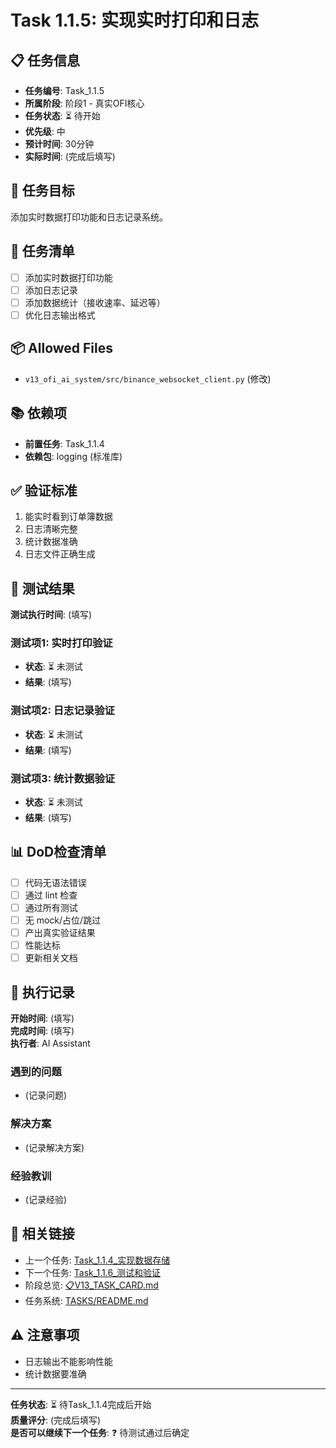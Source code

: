 # Task 1.1.5: 实现实时打印和日志

## 📋 任务信息
- **任务编号**: Task_1.1.5
- **所属阶段**: 阶段1 - 真实OFI核心  
- **任务状态**: ⏳ 待开始
- **优先级**: 中
- **预计时间**: 30分钟
- **实际时间**: (完成后填写)

## 🎯 任务目标
添加实时数据打印功能和日志记录系统。

## 📝 任务清单
- [ ] 添加实时数据打印功能
- [ ] 添加日志记录
- [ ] 添加数据统计（接收速率、延迟等）
- [ ] 优化日志输出格式

## 📦 Allowed Files
- `v13_ofi_ai_system/src/binance_websocket_client.py` (修改)

## 📚 依赖项
- **前置任务**: Task_1.1.4
- **依赖包**: logging (标准库)

## ✅ 验证标准
1. 能实时看到订单簿数据
2. 日志清晰完整
3. 统计数据准确
4. 日志文件正确生成

## 🧪 测试结果
**测试执行时间**: (填写)

### 测试项1: 实时打印验证
- **状态**: ⏳ 未测试
- **结果**: (填写)

### 测试项2: 日志记录验证  
- **状态**: ⏳ 未测试
- **结果**: (填写)

### 测试项3: 统计数据验证
- **状态**: ⏳ 未测试
- **结果**: (填写)

## 📊 DoD检查清单
- [ ] 代码无语法错误
- [ ] 通过 lint 检查
- [ ] 通过所有测试
- [ ] 无 mock/占位/跳过
- [ ] 产出真实验证结果
- [ ] 性能达标
- [ ] 更新相关文档

## 📝 执行记录
**开始时间**: (填写)  
**完成时间**: (填写)  
**执行者**: AI Assistant

### 遇到的问题
- (记录问题)

### 解决方案
- (记录解决方案)

### 经验教训
- (记录经验)

## 🔗 相关链接
- 上一个任务: [Task_1.1.4_实现数据存储](./Task_1.1.4_实现数据存储.md)
- 下一个任务: [Task_1.1.6_测试和验证](./Task_1.1.6_测试和验证.md)
- 阶段总览: [📋V13_TASK_CARD.md](../../📋V13_TASK_CARD.md)
- 任务系统: [TASKS/README.md](../README.md)

## ⚠️ 注意事项
- 日志输出不能影响性能
- 统计数据要准确

---
**任务状态**: ⏳ 待Task_1.1.4完成后开始  
**质量评分**: (完成后填写)  
**是否可以继续下一个任务**: ❓ 待测试通过后确定

